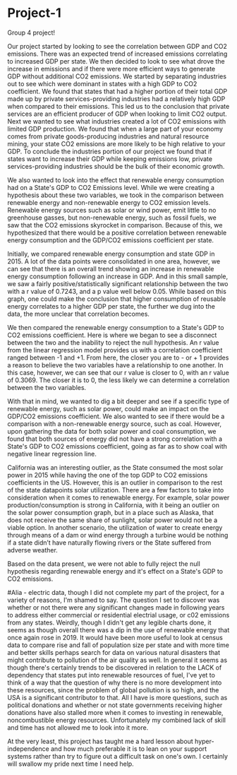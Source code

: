 # Project-1
Group 4 project!


Our project started by looking to see the correlation between GDP and CO2 emissions. There was an expected trend of increased emissions correlating to increased GDP per state. We then decided to look to see what drove the increase in emissions and if there were more efficient ways to generate GDP without additional CO2 emissions. We started by separating industries out to see which were dominant in states with a high GDP to CO2 coefficient. We found that states that had a higher portion of their total GDP made up by private services-providing industries had a relatively high GDP when compared to their emissions. This led us to the conclusion that private services are an efficient producer of GDP when looking to limit CO2 output. Next we wanted to see what industries created a lot of CO2 emissions with limited GDP production. We found that when a large part of your economy comes from private goods-producing industries and natural resource mining, your state CO2 emissions are more likely to be high relative to your GDP. To conclude the industries portion of our project we found that if states want to increase their GDP while keeping emissions low, private services-providing industries should be the bulk of their economic growth.


We also wanted to look into the effect that renewable energy consumption had on a State's GDP to CO2 Emissions level. While we were creating a hypothesis about these two variables, we took in the comparison between renewable energy and non-renewable energy to CO2 emission levels. Renewable energy sources such as solar or wind power, emit little to no greenhouse gasses, but non-renewable energy, such as fossil fuels, we saw that the CO2 emissions skyrocket in comparison. Because of this, we hypothesized that there would be a positive correlation between renewable energy consumption and the GDP/CO2 emissions coefficient per state. 

Initially, we compared renewable energy consumption and state GDP in 2015. A lot of the data points were consolidated in one area, however, we can see that there is an overall trend showing an increase in renewable energy consumption following an increase in GDP. And in this small sample, we saw a fairly positive/statistically significant relationship between the two with a r value of 0.7243, and a p value well below 0.05. While based on this graph, one could make the conclusion that higher consumption of reusable energy correlates to a higher GDP per state, the further we dug into the data, the more unclear that correlation becomes. 

We then compared the renewable energy consumption to a State's GDP to CO2 emissions coefficient. Here is where we began to see a disconnect between the two and the inability to reject the null hypothesis. An r value from the linear regression model provides us with a correlation coefficient ranged between -1 and +1. From here, the closer you are to - or + 1 provides a reason to believe the two variables have a relationship to one another. In this case, however, we can see that our r value is closer to 0, with an r value of 0.3069. The closer it is to 0, the less likely we can determine a correlation between the two variables. 

With that in mind, we wanted to dig a bit deeper and see if a specific type of renewable energy, such as solar power, could make an impact on the GDP/CO2 emissions coefficient. We also wanted to see if there would be a comparison with a non-renewable energy source, such as coal. However, upon gathering the data for both solar power and coal consumption, we found that both sources of energy did not have a strong correlation with a State's GDP to CO2 emissions coefficient, going as far as to show coal with negative linear regression line. 

California was an interesting outlier, as the State consumed the most solar power in 2015 while having the one of the top GDP to CO2 emissions coefficients in the US. However, this is an outlier in comparison to the rest of the state datapoints solar utilization. There are a few factors to take into consideration when it comes to renewable energy. For example, solar power production/consumption is strong in California, with it being an outlier on the solar power consumption graph, but in a place such as Alaska, that does not receive the same share of sunlight, solar power would not be a viable option. In another scenario, the utilization of water to create energy through means of a dam or wind energy through a turbine would be nothing if a state didn’t have naturally flowing rivers or the State suffered from adverse weather. 

Based on the data present, we were not able to fully reject the null hypothesis regarding renewable energy and it's effect on a State's GDP to CO2 emissions. 


#Alia - electric data, though I did not complete my part of the project, for a variety of reasons, I'm shamed to say. The question I set to discover was whether or not there were any significant changes made in following years to address either commercial or residential electrial usage, or c02 emissions from any states. Weirdly, though I didn't get any legible charts done, it seems as though overall there was a dip in the use of renewable energy that once again rose in 2019. It would have been more useful to look at census data to compare rise and fall of population size per state and with more time and better skills perhaps search for data on various natural disasters that might contribute to pollution of the air quality as well. 
      In general it seems as though there's certainly trends to be discovered in relation to the LACK of dependency that states put into renewable resources of fuel, I've yet to think of a way that the question of why there is no more development into these resources, since the problem of global pollution is so high, and the USA is a significant contributor to that. All I have is more questions, such as political donations and whether or not state governments receiving higher donations have also stalled more when it comes to investing in renewable, noncombustible energy resources. Unfortunately my combined lack of skill and time has not allowed me to look into it more.

At the very least, this project has taught me a hard lesson about hyper-independence and how much preferable it is to lean on your support systems rather than try to figure out a difficult task on one's own. I certainly will swallow my pride next time I need help.
